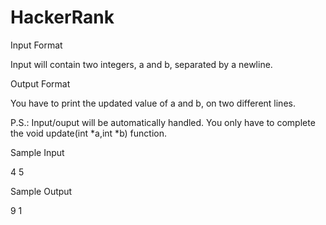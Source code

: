 # HackerRank
Input Format

Input will contain two integers, a and b, separated by a newline.

Output Format

You have to print the updated value of a and b, on two different lines.


P.S.: Input/ouput will be automatically handled. You only have to complete the void update(int *a,int *b) function.

Sample Input

4
5

Sample Output

9
1